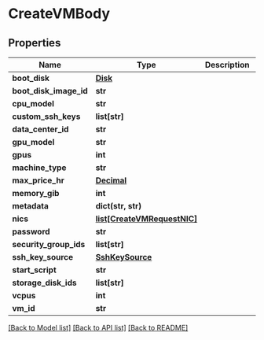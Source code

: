 # CreateVMBody

## Properties
Name | Type | Description | Notes
------------ | ------------- | ------------- | -------------
**boot_disk** | [**Disk**](Disk.md) |  | [optional] 
**boot_disk_image_id** | **str** |  | 
**cpu_model** | **str** |  | [optional] 
**custom_ssh_keys** | **list[str]** |  | [optional] 
**data_center_id** | **str** |  | [optional] 
**gpu_model** | **str** |  | [optional] 
**gpus** | **int** |  | [optional] 
**machine_type** | **str** |  | [optional] 
**max_price_hr** | [**Decimal**](Decimal.md) |  | [optional] 
**memory_gib** | **int** |  | [optional] 
**metadata** | **dict(str, str)** |  | [optional] 
**nics** | [**list[CreateVMRequestNIC]**](CreateVMRequestNIC.md) |  | [optional] 
**password** | **str** |  | [optional] 
**security_group_ids** | **list[str]** |  | [optional] 
**ssh_key_source** | [**SshKeySource**](SshKeySource.md) |  | [optional] 
**start_script** | **str** |  | [optional] 
**storage_disk_ids** | **list[str]** |  | [optional] 
**vcpus** | **int** |  | [optional] 
**vm_id** | **str** |  | 

[[Back to Model list]](../README.md#documentation-for-models) [[Back to API list]](../README.md#documentation-for-api-endpoints) [[Back to README]](../README.md)


